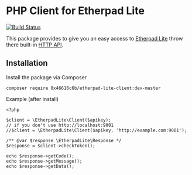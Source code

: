 # PHP Client for Etherpad Lite

[![Build Status](https://travis-ci.org/0x46616c6b/etherpad-lite-client.png?branch=master)](https://travis-ci.org/0x46616c6b/etherpad-lite-client)

This package provides to give you an easy access to [Etherpad Lite](https://github.com/ether/etherpad-lite) throw there built-in [HTTP API](http://etherpad.org/doc/v1.2.11/#index_http_api).

## Installation

Install the package via Composer

	composer require 0x46616c6b/etherpad-lite-client:dev-master

Example (after install)

	<?php
	
	$client = \EtherpadLite\Client($apikey);
	// if you don't use http://localhost:9001
	//$client = \EtherpadLite\Client($apikey, 'http://example.com:9001');
	
	/** @var $response \EtherpadLite\Response */
	$response = $client->checkToken();

	echo $response->getCode();
	echo $response->getMessage();
	echo $response->getData();



